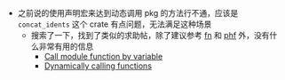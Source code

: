 - 之前说的使用声明宏来达到动态调用 pkg 的方法行不通，应该是 `concat_idents` 这个 crate 有点问题，无法满足这种场景
	- 搜索了一下，找到了类似的求助帖，除了建议参考  [fn](https://doc.rust-lang.org/std/primitive.fn.html) 和 [phf](https://crates.io/crates/phf) 外，没有什么非常有用的信息
		- [Call module function by variable](https://users.rust-lang.org/t/call-module-function-by-variable/60176)
		- [Dynamically calling functions](https://users.rust-lang.org/t/dynamically-calling-functions/43093)